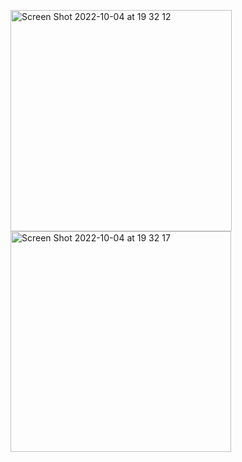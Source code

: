 <img width="354" alt="Screen Shot 2022-10-04 at 19 32 12" src="https://user-images.githubusercontent.com/77584235/193874993-bdcce0ee-cf9e-4807-b620-71fe8444dcdd.png"><img width="353" alt="Screen Shot 2022-10-04 at 19 32 17" src="https://user-images.githubusercontent.com/77584235/193875011-a0e8cce3-8ac8-4afa-81e3-e126f282a1d3.png">
